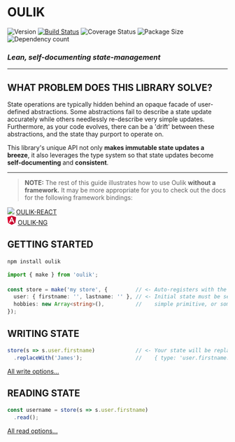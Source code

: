 # OULIK #

![Version](https://img.shields.io/npm/v/oulik.svg)
[![Build Status](https://travis-ci.org/Memeplexx/oulik.svg?branch=master)](https://travis-ci.org/Memeplexx/oulik.svg?branch=master)
![Coverage Status](https://coveralls.io/repos/github/Memeplexx/oulik/badge.svg?branch=master)
![Package Size](https://badgen.net/bundlephobia/minzip/oulik)
![Dependency count](https://badgen.net/bundlephobia/dependency-count/oulik)

### ***Lean, self-documenting state-management*** ###
---
## WHAT PROBLEM DOES THIS LIBRARY SOLVE? ##
State operations are typically hidden behind an opaque facade of user-defined abstractions. Some abstractions fail to describe a state update accurately while others needlessly re-describe very simple updates. Furthermore, as your code evolves, there can be a 'drift' between these abstractions, and the state thay purport to operate on.  

This library's unique API not only **makes immutable state updates a breeze**, it also leverages the type system so that state updates become **self-documenting** and **consistent**.

---

> **NOTE:** The rest of this guide illustrates how to use Oulik **without a framework.** It may be more appropriate for you to check out the docs for the following framework bindings:  

![](assets/react.ico) <u>[OULIK-REACT](./docs/readme-react.md)</u>  
![](assets/angular.png) <u>[OULIK-NG](./docs/readme-ng.md)</u>  

## GETTING STARTED ##

```console
npm install oulik
```
```Typescript
import { make } from 'oulik';

const store = make('my store', {         // <- Auto-registers with the Redux Devtools Extension.
  user: { firstname: '', lastname: '' }, // <- Initial state must be serializable. It can be a
  hobbies: new Array<string>(),          //    simple primitive, or something far more nested.
});       
```

## WRITING STATE ##
```Typescript
store(s => s.user.firstname)             // <- Your state will be replaced using the action:
  .replaceWith('James');                 //    { type: 'user.firstname.replaceWith()', payload: 'James' }
```
[All write options...](./docs/readme-write.md)

## READING STATE ##

```Typescript
const username = store(s => s.user.firstname)
  .read();
```
[All read options...](./docs/readme-read.md)
